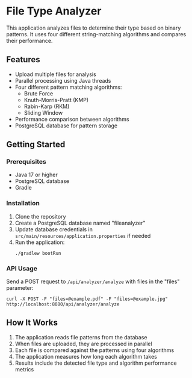 # File Type Analyzer

This application analyzes files to determine their type based on binary patterns. It uses four different string-matching algorithms and compares their performance.

## Features

- Upload multiple files for analysis
- Parallel processing using Java threads
- Four different pattern matching algorithms:
  - Brute Force
  - Knuth-Morris-Pratt (KMP)
  - Rabin-Karp (RKM)
  - Sliding Window
- Performance comparison between algorithms
- PostgreSQL database for pattern storage

## Getting Started

### Prerequisites

- Java 17 or higher
- PostgreSQL database
- Gradle

### Installation

1. Clone the repository
2. Create a PostgreSQL database named "fileanalyzer"
3. Update database credentials in `src/main/resources/application.properties` if needed
4. Run the application:
   ```
   ./gradlew bootRun
   ```

### API Usage

Send a POST request to `/api/analyzer/analyze` with files in the "files" parameter:

```
curl -X POST -F "files=@example.pdf" -F "files=@example.jpg" http://localhost:8080/api/analyzer/analyze
```

## How It Works

1. The application reads file patterns from the database
2. When files are uploaded, they are processed in parallel
3. Each file is compared against the patterns using four algorithms
4. The application measures how long each algorithm takes
5. Results include the detected file type and algorithm performance metrics